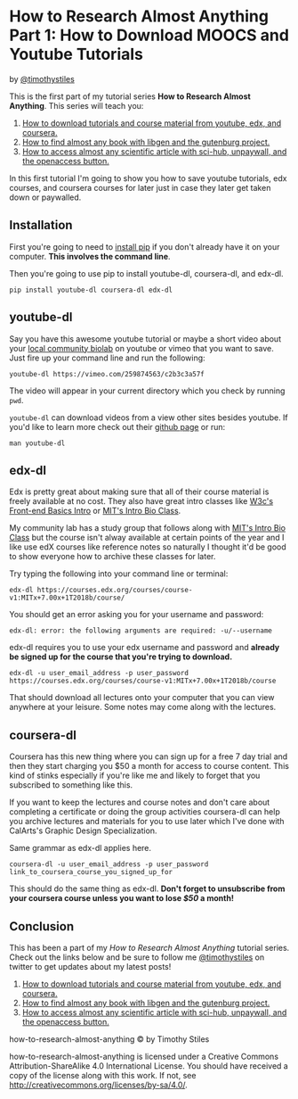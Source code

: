 # How to Research Almost Anything Part 1: How to Download MOOCS and Youtube Tutorials

by [@timothystiles](https://twitter.com/TimothyStiles)

This is the first part of my tutorial series **How to Research Almost Anything**. This series will teach you: 

1. [How to download tutorials and course material from youtube, edx, and coursera.](01-download-moocs.md)
2. [How to find almost any book with libgen and the gutenburg project.](02-find-almost-any-book.md)
3. [How to access almost any scientific article with sci-hub, unpaywall, and the openaccess button.](03-access-almost-any-scientific-paper.md)


In this first tutorial I'm going to show you how to save youtube tutorials, edx courses, and coursera courses for later just in case they later get taken down or paywalled.


## Installation
First you're going to need to [install pip](https://pip.pypa.io/en/stable/installing/) if you don't already have it on your computer. **This involves the command line**.

Then you're going to use pip to install youtube-dl, coursera-dl, and edx-dl.

```
pip install youtube-dl coursera-dl edx-dl
```

## youtube-dl
Say you have this awesome youtube tutorial or maybe a short video about your [local community biolab](https://vimeo.com/259874563/c2b3c3a57f) on youtube or vimeo that you want to save. Just fire up your command line and run the following:

```
youtube-dl https://vimeo.com/259874563/c2b3c3a57f
```

The video will appear in your current directory which you check by running `pwd`.

`youtube-dl` can download videos from a view other sites besides youtube. If you'd like to learn more check out their [github page](https://github.com/rg3/youtube-dl) or run:

```man youtube-dl```


## edx-dl
Edx is pretty great about making sure that all of their course material is freely available at no cost. They also have great intro classes like [W3c's Front-end Basics Intro](https://www.edx.org/school/w3cx) or [MIT's Intro Bio Class](https://www.edx.org/course/introduction-biology-secret-life-mitx-7-00x-7).

My community lab has a study group that follows along with [MIT's Intro Bio Class](https://www.edx.org/course/introduction-biology-secret-life-mitx-7-00x-7) but the course isn't alway available at certain points of the year and I like use edX courses like reference notes so naturally I thought it'd be good to show everyone how to archive these classes for later.

Try typing the following into your command line or terminal:
```
edx-dl https://courses.edx.org/courses/course-v1:MITx+7.00x+1T2018b/course/
```


You should get an error asking you for your username and password:

```
edx-dl: error: the following arguments are required: -u/--username
```

edx-dl requires you to use your edx username and password and **already be signed up for the course that you're trying to download.**

```
edx-dl -u user_email_address -p user_password https://courses.edx.org/courses/course-v1:MITx+7.00x+1T2018b/course
```
That should download all lectures onto your computer that you can view anywhere at your leisure. Some notes may come along with the lectures.

## coursera-dl

Coursera has this new thing where you can sign up for a free 7 day trial and then they start charging you \$50 a month for access to course content. This kind of stinks especially if you're like me and likely to forget that you subscribed to something like this.

If you want to keep the lectures and course notes and don't care about completing a certificate or doing the group activities coursera-dl can help you archive lectures and materials for you to use later which I've done with CalArts's Graphic Design Specialization.

Same grammar as edx-dl applies here.

```
coursera-dl -u user_email_address -p user_password link_to_coursera_course_you_signed_up_for
```

This should do the same thing as edx-dl. **Don't forget to unsubscribe from your coursera course unless you want to lose *$50* a month!**

## Conclusion
This has been a part of my *How to Research Almost Anything* tutorial series. Check out the links below and be sure to follow me [@timothystiles](https://twitter.com/TimothyStiles) on twitter to get updates about my latest posts!

1. [How to download tutorials and course material from youtube, edx, and coursera.](01-download-moocs.md)
2. [How to find almost any book with libgen and the gutenburg project.](02-find-almost-any-book.md)
3. [How to access almost any scientific article with sci-hub, unpaywall, and the openaccess button.](03-access-almost-any-scientific-paper.md)

how-to-research-almost-anything © by Timothy Stiles

how-to-research-almost-anything is licensed under a Creative Commons Attribution-ShareAlike 4.0 International License.
You should have received a copy of the license along with this work. If not, see http://creativecommons.org/licenses/by-sa/4.0/.